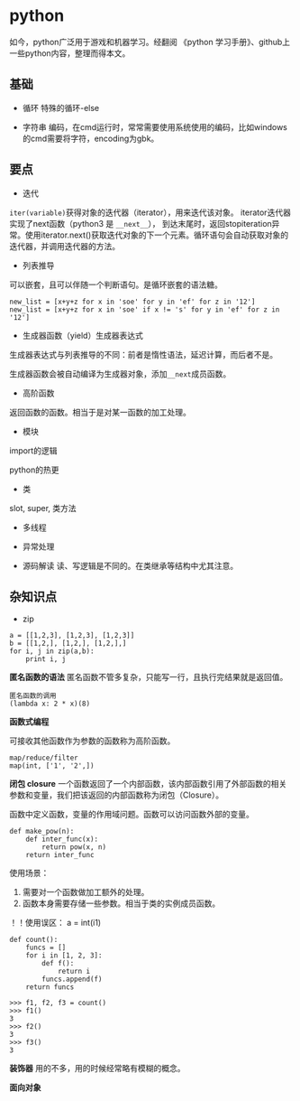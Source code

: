 # python
如今，python广泛用于游戏和机器学习。经翻阅 《python 学习手册》、github上一些python内容，整理而得本文。
## 基础
+ 循环
特殊的循环-else

+ 字符串
编码，在cmd运行时，常常需要使用系统使用的编码，比如windows的cmd需要将字符，encoding为gbk。

## 要点
+ 迭代

`iter(variable)`获得对象的迭代器（iterator），用来迭代该对象。
iterator迭代器实现了next函数（python3 是 `__next__`）， 到达末尾时，返回stopiteration异常。使用iterator.next()获取迭代对象的下一个元素。循环语句会自动获取对象的迭代器，并调用迭代器的方法。

+ 列表推导

可以嵌套，且可以伴随一个判断语句。是循环嵌套的语法糖。
```
new_list = [x+y+z for x in 'soe' for y in 'ef' for z in '12']
new_list = [x+y+z for x in 'soe' if x != 's' for y in 'ef' for z in '12']
```
+ 生成器函数（yield）生成器表达式

生成器表达式与列表推导的不同：前者是惰性语法，延迟计算，而后者不是。

生成器函数会被自动编译为生成器对象，添加`__next`成员函数。

+ 高阶函数

返回函数的函数。相当于是对某一函数的加工处理。

+ 模块
 
import的逻辑

python的热更

+ 类

slot, super, 类方法

+ 多线程

+ 异常处理

+ 源码解读
读、写逻辑是不同的。在类继承等结构中尤其注意。

## 杂知识点
+ zip
```
a = [[1,2,3], [1,2,3], [1,2,3]]
b = [[1,2,], [1,2,], [1,2,],]
for i, j in zip(a,b):
    print i, j
```





**匿名函数的语法**
匿名函数不管多复杂，只能写一行，且执行完结果就是返回值。

```
匿名函数的调用
(lambda x: 2 * x)(8)
```

**函数式编程**

可接收其他函数作为参数的函数称为高阶函数。
```
map/reduce/filter
map(int, ['1', '2',])

```


**闭包 closure**
一个函数返回了一个内部函数，该内部函数引用了外部函数的相关参数和变量，我们把该返回的内部函数称为闭包（Closure）。

函数中定义函数，变量的作用域问题。函数可以访问函数外部的变量。
```
def make_pow(n):
    def inter_func(x):
        return pow(x, n)
    return inter_func
```

使用场景：
1. 需要对一个函数做加工额外的处理。
2. 函数本身需要存储一些参数。相当于类的实例成员函数。

！！使用误区：
a = int(i1) 
```
def count():
    funcs = []
    for i in [1, 2, 3]:
        def f():
            return i
        funcs.append(f)
    return funcs

>>> f1, f2, f3 = count()
>>> f1()
3
>>> f2()
3
>>> f3()
3
```

**装饰器**
用的不多，用的时候经常略有模糊的概念。

**面向对象**